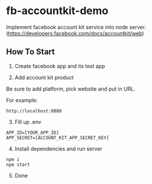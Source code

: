 # fb-accountkit-demo
Implement facebook account kit service into node server. (https://developers.facebook.com/docs/accountkit/web)

## How To Start

1) Create facebook app and its test app

2) Add account kit product

Be sure to add platform, pick website and put in URL.

For example:

```
http://localhost:8080
```

3) Fill up .env

```
APP_ID=[YOUR_APP_ID]
APP_SECRET=[ACCOUNT_KIT_APP_SECRET_KEY]
```

4) Install dependencies and run server

```
npm i
npm start
```

5) Done
